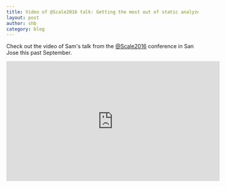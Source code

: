 ```yaml
---
title: Video of @Scale2016 talk: Getting the most out of static analyzers
layout: post
author: shb
category: blog
---
```

Check out the video of Sam's talk from the [@Scale2016](https://atscaleconference.com/events/main-event) conference in San Jose this past September. 

<iframe width="560" height="315" src="https://atscaleconference.com/videos/getting-the-most-out-of-static-analyzers" frameborder="0" allowfullscreen></iframe>

